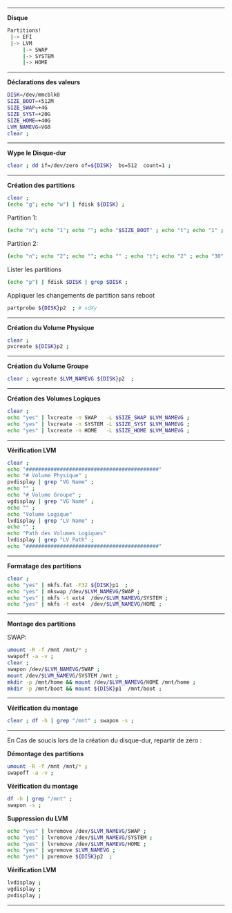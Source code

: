 
--------------------------------------------------------------------------------
**Disque**
```bash
Partitions!
 |-> EFI
 |-> LVM
     |-> SWAP
     |-> SYSTEM
     |-> HOME
 ```
 
--------------------------------------------------------------------------------
**Déclarations des valeurs**
```bash
DISK=/dev/mmcblk0
SIZE_BOOT=+512M
SIZE_SWAP=+4G
SIZE_SYST=+20G
SIZE_HOME=+40G
LVM_NAMEVG=VG0
clear ;
```

--------------------------------------------------------------------------------
**Wype le Disque-dur**
```bash
clear ; dd if=/dev/zero of=${DISK}  bs=512  count=1 ;
```

--------------------------------------------------------------------------------
**Création des partitions**
```bash
clear ;
(echo "g"; echo "w") | fdisk ${DISK} ;
```

Partition 1:
```bash
(echo "n"; echo "1"; echo ""; echo "$SIZE_BOOT" ; echo "t"; echo "1" ; echo "w")  | fdisk $DISK ;
```

Partition 2:
```bash
(echo "n"; echo "2"; echo ""; echo "" ; echo "t"; echo "2" ; echo "30"; echo "w") | fdisk $DISK ;
```

Lister les partitions
```bash
(echo "p") | fdisk $DISK | grep $DISK ;
```

Appliquer les changements de partition sans reboot
```bash
partprobe ${DISK}p2  ; # sdXy
```

--------------------------------------------------------------------------------
**Création du Volume Physique**
```bash
clear ; 
pvcreate ${DISK}p2 ;
```

--------------------------------------------------------------------------------
**Création du Volume Groupe**
```bash
clear ; vgcreate $LVM_NAMEVG ${DISK}p2  ;
```

--------------------------------------------------------------------------------
**Création des Volumes Logiques**
```bash
clear ;
echo "yes" | lvcreate -n SWAP   -L $SIZE_SWAP $LVM_NAMEVG ;
echo "yes" | lvcreate -n SYSTEM -L $SIZE_SYST $LVM_NAMEVG ;
echo "yes" | lvcreate -n HOME   -L $SIZE_HOME $LVM_NAMEVG ;
```

--------------------------------------------------------------------------------
**Vérification LVM**
```bash
clear ;
echo "###########################################"
echo "# Volume Physique" ;
pvdisplay | grep "VG Name" ;
echo "" ;
echo "# Volume Groupe" ;
vgdisplay | grep "VG Name" ;
echo "" ;
echo "Volume Logique"
lvdisplay | grep "LV Name" ;
echo "" ;
echo "Path des Volumes Logiques"
lvdisplay | grep "LV Path" ;
echo "###########################################"
```

--------------------------------------------------------------------------------
**Formatage des partitions**
```bash
clear ;
echo "yes" | mkfs.fat -F32 ${DISK}p1  ;
echo "yes" | mkswap /dev/$LVM_NAMEVG/SWAP ;
echo "yes" | mkfs -t ext4  /dev/$LVM_NAMEVG/SYSTEM ;
echo "yes" | mkfs -t ext4  /dev/$LVM_NAMEVG/HOME ;
```

--------------------------------------------------------------------------------
**Montage des partitions**

SWAP:
```bash
umount -R -f /mnt /mnt/* ;
swapoff -a -v ;
clear ;
swapon /dev/$LVM_NAMEVG/SWAP ;
mount /dev/$LVM_NAMEVG/SYSTEM /mnt ;
mkdir -p /mnt/home && mount /dev/$LVM_NAMEVG/HOME /mnt/home ;
mkdir -p /mnt/boot && mount ${DISK}p1  /mnt/boot ;
```

--------------------------------------------------------------------------------
**Vérification du montage**
```bash
clear ; df -h | grep "/mnt" ; swapon -s ;
```

--------------------------------------------------------------------------------

En Cas de soucis lors de la création du disque-dur, repartir de zéro :

**Démontage des partitions**
```bash
umount -R -f /mnt /mnt/* ;
swapoff -a -v ;
```

**Vérification du montage**
```bash
df -h | grep "/mnt" ;
swapon -s ;
```

**Suppression du LVM**
```bash
echo "yes" | lvremove /dev/$LVM_NAMEVG/SWAP ;
echo "yes" | lvremove /dev/$LVM_NAMEVG/SYSTEM ;
echo "yes" | lvremove /dev/$LVM_NAMEVG/HOME ;
echo "yes" | vgremove $LVM_NAMEVG ;
echo "yes" | pvremove ${DISK}p2  ;
```


**Vérification LVM**
```bash
lvdisplay ;
vgdisplay ;
pvdisplay ;
```
--------------------------------------------------------------------------------
